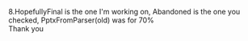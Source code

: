8.HopefullyFinal is the one I'm working on, Abandoned is the one you checked, PptxFromParser(old) was for 70%            
Thank you
